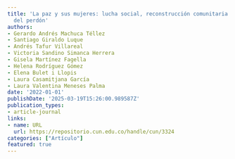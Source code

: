 ```yaml
---
title: 'La paz y sus mujeres: lucha social, reconstrucción comunitaria y empoderamiento
  del perdón'
authors:
- Gerardo Andrés Machuca Téllez
- Santiago Giraldo Luque
- Andrés Tafur Villareal
- Victoria Sandino Simanca Herrera
- Gisela Martínez Fagella
- Helena Rodríguez Gómez
- Elena Bulet i Llopis
- Laura Casamitjana García
- Laura Valentina Meneses Palma
date: '2022-01-01'
publishDate: '2025-03-19T15:26:00.989587Z'
publication_types:
- article-journal
links:
- name: URL
  url: https://repositorio.cun.edu.co/handle/cun/3324
categories: ["Artículo"]
featured: true
---
```

